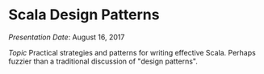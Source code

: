 Scala Design Patterns
=====================

*Presentation Date*: August 16, 2017

*Topic* Practical strategies and patterns for writing effective Scala. Perhaps fuzzier than
a traditional discussion of "design patterns".
